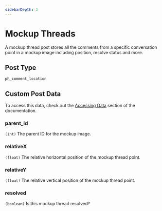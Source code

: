 ```yaml
---
sidebarDepth: 3
---
```


# Mockup Threads
A mockup thread post stores all the comments from a specific conversation point in a mockup image including
position, resolve status and more. 

## Post Type
`ph_comment_location`

## Custom Post Data
To access this data, check out the [Accessing Data](/data-structures/accessing-data.html) 
section of the documentation.

### parent_id
`(int)` The parent ID for the mockup image.

### relativeX
`(float)` The relative horizontal position of the mockup thread point.

### relativeY
`(float)` The relative vertical position of the mockup thread point.

### resolved
`(boolean)` Is this mockup thread resolved?